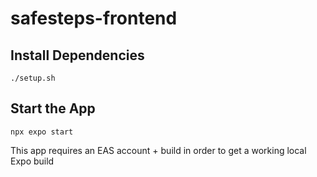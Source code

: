 # safesteps-frontend

## Install Dependencies

```shell
./setup.sh
```
## Start the App

```shell
npx expo start
```
This app requires an EAS account + build in order to get a working local Expo build
